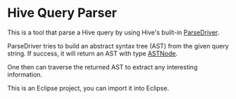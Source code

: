 # Hive Query Parser

This is a tool that parse a Hive query by using Hive's built-in [ParseDriver](https://hive.apache.org/javadocs/r2.1.0/api/org/apache/hadoop/hive/ql/parse/ParseDriver.html).

ParseDriver tries to build an abstract syntax tree (AST) from the given query string. If success, it will return an AST with type [ASTNode](https://hive.apache.org/javadocs/r2.1.0/api/org/apache/hadoop/hive/ql/parse/ASTNode.html).

One then can traverse the returned AST to extract any interesting information.

This is an Eclipse project, you can import it into Eclipse.
